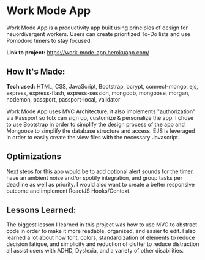 # Work Mode App

Work Mode App is a productivity app built using principles of design for neuordivergent workers. Users can create prioritized To-Do lists and use Pomodoro timers to stay focused.

**Link to project:** https://work-mode-app.herokuapp.com/

## How It's Made:

**Tech used:** HTML, CSS, JavaScript, Bootstrap, bcrypt, connect-mongo, ejs, express, express-flash, express-session, mongodb, mongoose, morgan, nodemon, passport, passport-local, validator

Work Mode App uses MVC Architecture, it also implements "authorization" via Passport so folx can sign up, customize & personalize the app. I chose to use Bootstrap in order to simplify the design process of the app and Mongoose to simplify the database structure and access. EJS is leveraged in order to easily create the view files with the necessary Javascript.

## Optimizations

Next steps for this app would be to add optional alert sounds for the timer, have an ambient noise and/or spotify integration, and group tasks per deadline as well as priority. I would also want to create a better responsive outcome and implement ReactJS Hooks/Context.

## Lessons Learned:

The biggest lesson I learned in this project was how to use MVC to abstract code in order to make it more readable, organized, and easier to edit. I also learned a lot about how font, colors, standardization of elements to reduce decision fatigue, and simplicity and reduction of clutter to reduce distraction all assist users with ADHD, Dyslexia, and a variety of other disabilities.
